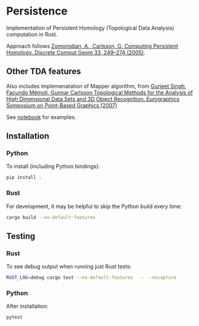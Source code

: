 # Persistence

Implementation of Persistent Homology (Topological Data Analysis) computation in Rust.

Approach follows [Zomorodian, A., Carlsson, G. Computing Persistent Homology. Discrete Comput Geom 33, 249–274 (2005)](https://doi.org/10.1007/s00454-004-1146-y).

## Other TDA features

Also includes implemenatation of Mapper algorithm, from
[Gurjeet Singh, Facundo Mémoli, Gunnar Carlsson Topological Methods for the Analysis of High Dimensional Data Sets and 3D Object Recognition. Eurographics Symposium on Point-Based Graphics (2007)](https://research.math.osu.edu/tgda/mapperPBG.pdf)

See [notebook](./notebooks/mapper.ipynb) for examples.

## Installation
### Python
To install (including Python bindings):
```bash
pip install .
```

### Rust
For development, it may be helpful to skip the Python build every time:
```bash
cargo build --no-default-features
```

## Testing
### Rust
To see debug output when running just Rust tests:
```bash
RUST_LOG=debug cargo test --no-default-features  -- --nocapture
```

### Python
After installation:
```bash
pytest
```
